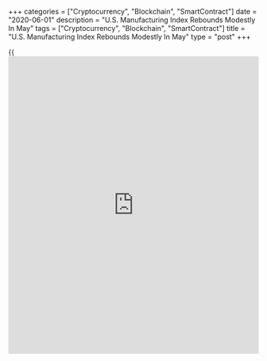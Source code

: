 +++
categories = ["Cryptocurrency", "Blockchain", "SmartContract"]
date = "2020-06-01"
description = "U.S. Manufacturing Index Rebounds Modestly In May"
tags = ["Cryptocurrency", "Blockchain", "SmartContract"]
title = "U.S. Manufacturing Index Rebounds Modestly In May"
type = "post"
+++

{{<iframe id="large-banner" src="https://www.bounty.group/#slide=25.0" width="100%" height="600" scrolling="no" style="border: 0px solid rgb(216, 221, 230); border-radius: 3px;">}}

Manufacturing activity in the U.S. contracted at a slightly slower rate
in the month of May, according to a report released by the Institute for
Supply Management on Monday.

The ISM said its purchasing managers index rose to 43.1 in May from 41.5
in April, coming in just below economist estimates for a reading of
43.6.

While the index rebounded from its lowest level since April of 2009, a
reading below 50 still indicates a contraction in manufacturing
activity.

Nonetheless, Timothy R. Fiore, Chair of the ISM Manufacturing Business
Survey Committee, said the latest figure indicates expansion in the
overall [economy][1] after April's contraction.

The modest rebound by the headline index came as the new orders index
jumped to 31.8 in May from 27.1 in April and the production index surged
up to 33.2 from 27.5.

The employment index also spiked to 32.1 in May from 27.5 in April,
although the reading below 50 indicates the tenth consecutive month of
contraction in employment in the manufacturing sector.

On the inflation front, the prices index rebounded to 40.8 in May from
35.3 in April, indicating prices decreased at a slower rate.

"May appears to be a transition month, as many panelists and their
suppliers returned to work late in the month," Fiore said.

He added, "However, demand remains uncertain, likely impacting
inventories, customer inventories, employment, imports and backlog of
orders."

The ISM is scheduled to release a separate report on activity in the
service sector in the month of May on Wednesday. The non-manufacturing
index is expected to rise to 44.0 in May from 41.8 in April.

For comments and feedback [contact](https://www.playgroundfx.com/contact/): editorial@rtt[news](https://www.letsplayfx.com/blog/forex-news-website/).com

[Forex News][2]

   1. www.rtt[news](https://www.letsplayfx.com/blog/forex-news-website/).com/Content/EconomicNews.aspx
   2. www.rtt[news](https://www.letsplayfx.com/blog/forex-news-website/).com/Content/Forex.aspx